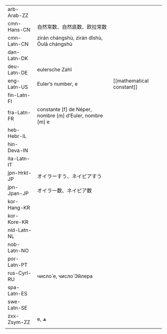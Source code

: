 | | | |
|-|-|-|
| arb-Arab-ZZ |  |  |
| cmn-Hans-CN | 自然常数、自然底数、欧拉常数 |  |
| cmn-Latn-CN | zìrán chángshù, zìrán dǐshù, Ōulā chángshù |  |
| dan-Latn-DK |  |  |
| deu-Latn-DE | eulersche Zahl |  |
| eng-Latn-US | Euler’s number, e | [[mathematical constant]] |
| fin-Latn-FI |  |  |
| fra-Latn-FR | constante [f] de Néper, nombre [m] d’Euler, nombre [m] e |  |
| heb-Hebr-IL |  |  |
| hin-Deva-IN |  |  |
| ita-Latn-IT |  |  |
| jpn-Hrkt-JP | オイラーすう、ネイピアすう |  |
| jpn-Jpan-JP | オイラー数、ネイピア数 |  |
| kor-Hang-KR |  |  |
| kor-Kore-KR |  |  |
| nld-Latn-NL |  |  |
| nob-Latn-NO |  |  |
| por-Latn-PT |  |  |
| rus-Cyrl-RU | число́ e, число́ Э́йлера |  |
| spa-Latn-ES |  |  |
| swe-Latn-SE |  |  |
| zxx-Zsym-ZZ | e, ھ |  |
|  |  |  |
